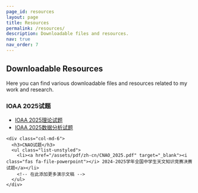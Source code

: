 ```yaml
---
page_id: resources
layout: page
title: Resources
permalink: /resources/
description: Downloadable files and resources.
nav: true
nav_order: 7
---
```


<!-- pages/resources.md -->
<div class="resources">
  <h2>Downloadable Resources</h2>
  
  <div class="row">
    <div class="col-md-12">
      <p>Here you can find various downloadable files and resources related to my work and research.</p>
    </div>
  </div>

  <div class="row mt-4">
    <div class="col-md-6">
      <h3>IOAA 2025试题</h3>
      <ul class="list-unstyled">
        <li><a href="/assets/pdf/zh-cn/IOAA_2025_Theory_zh.pdf" target="_blank"><i class="fas fa-file-pdf"></i> IOAA 2025理论试题</a></li>
        <li><a href="/assets/pdf/zh-cn/IOAA_2025_Data_zh.pdf" target="_blank"><i class="fas fa-file-pdf"></i> IOAA 2025数据分析试题</a></li>
        <!-- 在此添加更多学术论文 -->
      </ul>
    </div>
    
    <div class="col-md-6">
      <h3>CNAO试题</h3>
      <ul class="list-unstyled">
        <li><a href="/assets/pdf/zh-cn/CNAO_2025.pdf" target="_blank"><i class="fas fa-file-powerpoint"></i> 2024-2025学年全国中学生天文知识竞赛决赛试题</a></li>
        <!-- 在此添加更多演示文稿 -->
      </ul>
    </div>
  </div>